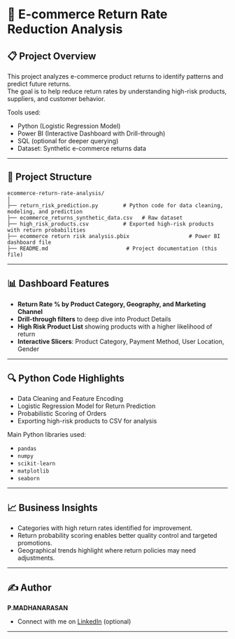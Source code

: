 # 🛒 E-commerce Return Rate Reduction Analysis

## 📋 Project Overview
This project analyzes e-commerce product returns to identify patterns and predict future returns.  
The goal is to help reduce return rates by understanding high-risk products, suppliers, and customer behavior.

Tools used:
- Python (Logistic Regression Model)
- Power BI (Interactive Dashboard with Drill-through)
- SQL (optional for deeper querying)
- Dataset: Synthetic e-commerce returns data

---

## 📁 Project Structure
```
ecommerce-return-rate-analysis/
│
├── return_risk_prediction.py        # Python code for data cleaning, modeling, and prediction
├── ecommerce_returns_synthetic_data.csv   # Raw dataset
├── high_risk_products.csv           # Exported high-risk products with return probabilities
├── ecommerce return risk analysis.pbix                   # Power BI dashboard file
├── README.md                         # Project documentation (this file)
```

---

## 📊 Dashboard Features
- **Return Rate % by Product Category, Geography, and Marketing Channel**
- **Drill-through filters** to deep dive into Product Details
- **High Risk Product List** showing products with a higher likelihood of return
- **Interactive Slicers**: Product Category, Payment Method, User Location, Gender

---

## 🔍 Python Code Highlights
- Data Cleaning and Feature Encoding
- Logistic Regression Model for Return Prediction
- Probabilistic Scoring of Orders
- Exporting high-risk products to CSV for analysis

Main Python libraries used:
- `pandas`
- `numpy`
- `scikit-learn`
- `matplotlib`
- `seaborn`

---



## 📈 Business Insights
- Categories with high return rates identified for improvement.
- Return probability scoring enables better quality control and targeted promotions.
- Geographical trends highlight where return policies may need adjustments.

---

## ✍️ Author
**P.MADHANARASAN**
- Connect with me on [LinkedIn](https://linkedin.com/in/madhanarasanp3) (optional)

---



